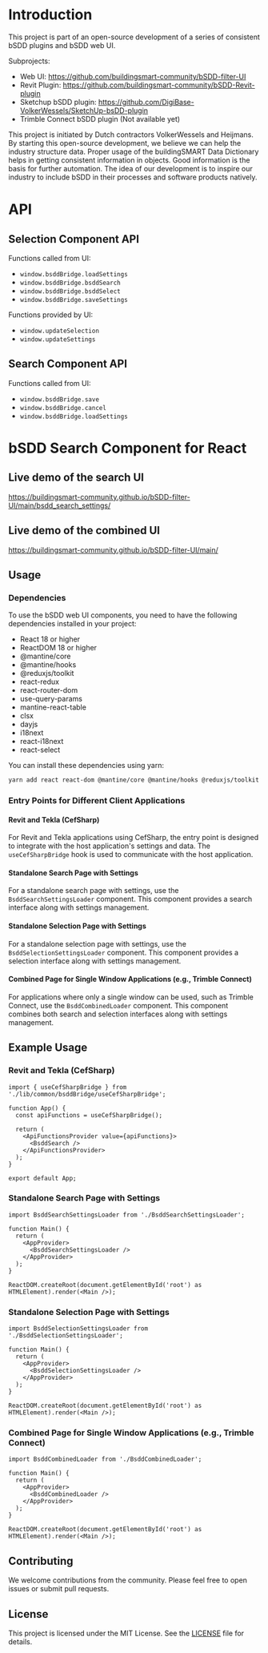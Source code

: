 # Introduction
This project is part of an open-source development of a series of consistent bSDD plugins and bSDD web UI.

Subprojects:
- Web UI: https://github.com/buildingsmart-community/bSDD-filter-UI
- Revit Plugin: https://github.com/buildingsmart-community/bSDD-Revit-plugin
- Sketchup bSDD plugin: https://github.com/DigiBase-VolkerWessels/SketchUp-bsDD-plugin
- Trimble Connect bSDD plugin (Not available yet)

This project is initiated by Dutch contractors VolkerWessels and Heijmans. By starting this open-source development, we believe we can help the industry structure data. Proper usage of the buildingSMART Data Dictionary helps in getting consistent information in objects. Good information is the basis for further automation. The idea of our development is to inspire our industry to include bSDD in their processes and software products natively.

# API
## Selection Component API
Functions called from UI:
* `window.bsddBridge.loadSettings`
* `window.bsddBridge.bsddSearch`
* `window.bsddBridge.bsddSelect`
* `window.bsddBridge.saveSettings`
 
Functions provided by UI:
* `window.updateSelection`
* `window.updateSettings`

## Search Component API
Functions called from UI:
* `window.bsddBridge.save`
* `window.bsddBridge.cancel`
* `window.bsddBridge.loadSettings`

# bSDD Search Component for React

## Live demo of the search UI
https://buildingsmart-community.github.io/bSDD-filter-UI/main/bsdd_search_settings/

## Live demo of the combined UI
https://buildingsmart-community.github.io/bSDD-filter-UI/main/

## Usage

### Dependencies
To use the bSDD web UI components, you need to have the following dependencies installed in your project:
- React 18 or higher
- ReactDOM 18 or higher
- @mantine/core
- @mantine/hooks
- @reduxjs/toolkit
- react-redux
- react-router-dom
- use-query-params
- mantine-react-table
- clsx
- dayjs
- i18next
- react-i18next
- react-select

You can install these dependencies using yarn:

```bash
yarn add react react-dom @mantine/core @mantine/hooks @reduxjs/toolkit react-redux react-router-dom use-query-params mantine-react-table clsx dayjs i18next react-i18next react-select
```

### Entry Points for Different Client Applications

#### Revit and Tekla (CefSharp)
For Revit and Tekla applications using CefSharp, the entry point is designed to integrate with the host application's settings and data. The `useCefSharpBridge` hook is used to communicate with the host application.

#### Standalone Search Page with Settings
For a standalone search page with settings, use the `BsddSearchSettingsLoader` component. This component provides a search interface along with settings management.

#### Standalone Selection Page with Settings
For a standalone selection page with settings, use the `BsddSelectionSettingsLoader` component. This component provides a selection interface along with settings management.

#### Combined Page for Single Window Applications (e.g., Trimble Connect)
For applications where only a single window can be used, such as Trimble Connect, use the `BsddCombinedLoader` component. This component combines both search and selection interfaces along with settings management.

## Example Usage

### Revit and Tekla (CefSharp)
```tsx
import { useCefSharpBridge } from './lib/common/bsddBridge/useCefSharpBridge';

function App() {
  const apiFunctions = useCefSharpBridge();

  return (
    <ApiFunctionsProvider value={apiFunctions}>
      <BsddSearch />
    </ApiFunctionsProvider>
  );
}

export default App;
```

### Standalone Search Page with Settings
```tsx
import BsddSearchSettingsLoader from './BsddSearchSettingsLoader';

function Main() {
  return (
    <AppProvider>
      <BsddSearchSettingsLoader />
    </AppProvider>
  );
}

ReactDOM.createRoot(document.getElementById('root') as HTMLElement).render(<Main />);
```

### Standalone Selection Page with Settings
```tsx
import BsddSelectionSettingsLoader from './BsddSelectionSettingsLoader';

function Main() {
  return (
    <AppProvider>
      <BsddSelectionSettingsLoader />
    </AppProvider>
  );
}

ReactDOM.createRoot(document.getElementById('root') as HTMLElement).render(<Main />);
```

### Combined Page for Single Window Applications (e.g., Trimble Connect)
```tsx
import BsddCombinedLoader from './BsddCombinedLoader';

function Main() {
  return (
    <AppProvider>
      <BsddCombinedLoader />
    </AppProvider>
  );
}

ReactDOM.createRoot(document.getElementById('root') as HTMLElement).render(<Main />);
```

## Contributing
We welcome contributions from the community. Please feel free to open issues or submit pull requests.

## License
This project is licensed under the MIT License. See the [LICENSE](LICENSE) file for details.